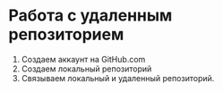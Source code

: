 # Работа с удаленным репозиторием 

1. Создаем аккаунт на GitHub.com
2. Создаем локальный репозиторий
3. Связываем локальный и удаленный репозиторий. 